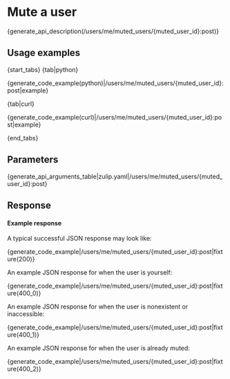 # Mute a user

{generate_api_description(/users/me/muted_users/{muted_user_id}:post)}

## Usage examples

{start_tabs}
{tab|python}

{generate_code_example(python)|/users/me/muted_users/{muted_user_id}:post|example}

{tab|curl}

{generate_code_example(curl)|/users/me/muted_users/{muted_user_id}:post|example}

{end_tabs}

## Parameters

{generate_api_arguments_table|zulip.yaml|/users/me/muted_users/{muted_user_id}:post}

## Response

#### Example response

A typical successful JSON response may look like:

{generate_code_example|/users/me/muted_users/{muted_user_id}:post|fixture(200)}


An example JSON response for when the user is yourself:

{generate_code_example|/users/me/muted_users/{muted_user_id}:post|fixture(400_0)}

An example JSON response for when the user is nonexistent or inaccessible:

{generate_code_example|/users/me/muted_users/{muted_user_id}:post|fixture(400_1)}

An example JSON response for when the user is already muted:

{generate_code_example|/users/me/muted_users/{muted_user_id}:post|fixture(400_2)}
